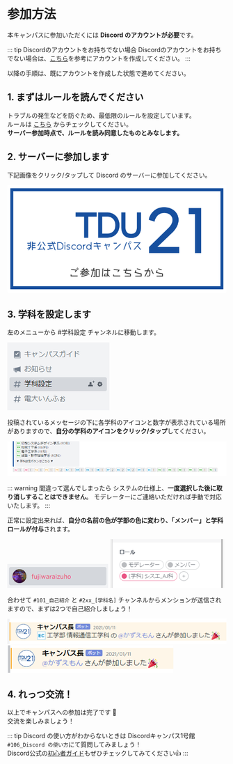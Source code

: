 # 参加方法

本キャンパスに参加いただくには **Discord のアカウントが必要**です。  

::: tip Discordのアカウントをお持ちでない場合
Discordのアカウントをお持ちでない場合は、[こちら](https://support.discord.com/hc/ja/articles/360033931551-%E3%81%AF%E3%81%98%E3%82%81%E3%81%AB)を参考にアカウントを作成してください。
:::

以降の手順は、既にアカウントを作成した状態で進めてください。

## 1. まずはルールを読んでください

トラブルの発生などを防ぐため、最低限のルールを設定しています。  
ルールは [こちら](/rule) からチェックしてください。  
**サーバー参加時点で、ルールを読み同意したものとみなします。**

## 2. サーバーに参加します

下記画像をクリック/タップして Discord のサーバーに参加してください。

[![join_banner](../.vuepress/assets/join_banner.png)](https://bit.ly/tdu21-discord)

## 3. 学科を設定します

左のメニューから #学科設定 チャンネルに移動します。

![join_flow_01](../.vuepress/assets/join_flow_01.png)

投稿されているメッセージの下に各学科のアイコンと数字が表示されている場所がありますので、**自分の学科のアイコンをクリック/タップ**してください。

![join_flow_02](../.vuepress/assets/join_flow_02.png)

::: warning 間違って選んでしまったら
システムの仕様上、**一度選択した後に取り消しすることはできません**。
モデレーターにご連絡いただければ手動で対応いたします。
:::

正常に設定出来れば、**自分の名前の色が学部の色に変わり、「メンバー」と学科ロールが付与**されます。

![join_flow_03](../.vuepress/assets/join_flow_03.png)
![join_flow_04](../.vuepress/assets/join_flow_04.png)

合わせて `#101_自己紹介` と `#2xx_[学科名]` チャンネルからメンションが送信されますので、まずは2つで自己紹介しましょう！

![join_flow_05](../.vuepress/assets/join_flow_05.png)  
![join_flow_06](../.vuepress/assets/join_flow_06.png)

## 4. れっつ交流！

以上でキャンパスへの参加は完了です :tada:  
交流を楽しみましょう！

::: tip Discord の使い方がわからないときは
Discordキャンパス1号館`#106_Discord の使い方`にて質問してみましょう！  
Discord公式の[初心者ガイド](https://support.discord.com/hc/ja/articles/360045138571-Discord-%E5%88%9D%E5%BF%83%E8%80%85%E3%82%AC%E3%82%A4%E3%83%89)もぜひチェックしてみてください:thumbsup:
:::
